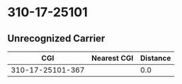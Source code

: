 # 310-17-25101
## Unrecognized Carrier


| CGI | Nearest CGI | Distance |
|-----|-------------|----------|
| 310-17-25101-367 |  | 0.0 |
